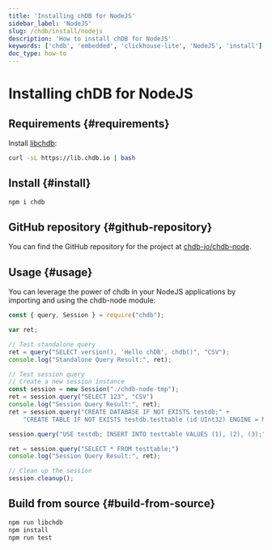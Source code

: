 ```yaml
---
title: 'Installing chDB for NodeJS'
sidebar_label: 'NodeJS'
slug: /chdb/install/nodejs
description: 'How to install chDB for NodeJS'
keywords: ['chdb', 'embedded', 'clickhouse-lite', 'NodeJS', 'install']
doc_type: how-to
---
```


# Installing chDB for NodeJS

## Requirements {#requirements}

Install [libchdb](https://github.com/chdb-io/chdb):

```bash
curl -sL https://lib.chdb.io | bash
```

## Install {#install}

```bash
npm i chdb
```

## GitHub repository {#github-repository}

You can find the GitHub repository for the project at [chdb-io/chdb-node](https://github.com/chdb-io/chdb-node).

## Usage {#usage}

You can leverage the power of chdb in your NodeJS applications by importing and using the chdb-node module:

```javascript
const { query, Session } = require("chdb");

var ret;

// Test standalone query
ret = query("SELECT version(), 'Hello chDB', chdb()", "CSV");
console.log("Standalone Query Result:", ret);

// Test session query
// Create a new session instance
const session = new Session("./chdb-node-tmp");
ret = session.query("SELECT 123", "CSV")
console.log("Session Query Result:", ret);
ret = session.query("CREATE DATABASE IF NOT EXISTS testdb;" +
    "CREATE TABLE IF NOT EXISTS testdb.testtable (id UInt32) ENGINE = MergeTree() ORDER BY id;");

session.query("USE testdb; INSERT INTO testtable VALUES (1), (2), (3);")

ret = session.query("SELECT * FROM testtable;")
console.log("Session Query Result:", ret);

// Clean up the session
session.cleanup();
```

## Build from source {#build-from-source}

```bash
npm run libchdb
npm install
npm run test
```
